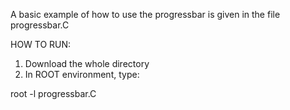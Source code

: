 A basic example of how to use the progressbar is given in the file progressbar.C

HOW TO RUN: 

1. Download the whole directory
2. In ROOT environment, type:

root -l progressbar.C 

